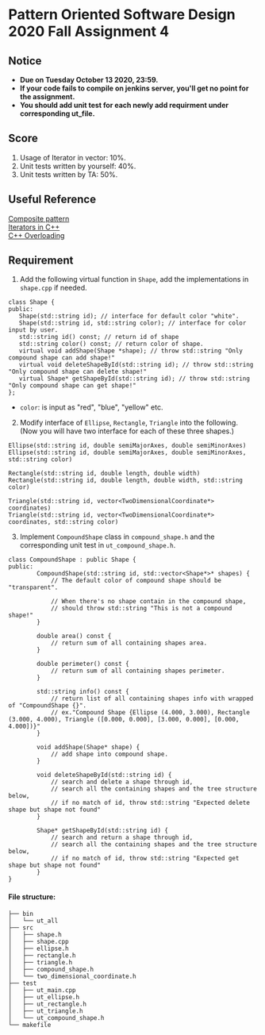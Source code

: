 # **Pattern Oriented Software Design 2020 Fall Assignment 4**  

## **Notice**  
* **Due on Tuesday October 13 2020, 23:59.**  
* **If your code fails to compile on jenkins server, you'll get no point for the assignment.**  
* **You should add unit test for each newly add requirment under corresponding ut_file.**  

## **Score**
1. Usage of Iterator in vector: 10%.  
2. Unit tests written by yourself: 40%.  
3. Unit tests written by TA: 50%.  

## **Useful Reference**  
[Composite pattern](https://en.wikipedia.org/wiki/Composite_pattern)  
[Iterators in C++](geeksforgeeks.org/iterators-c-stl/)  
[C++ Overloading](https://www.tutorialspoint.com/cplusplus/cpp_overloading.htm)  

## **Requirement**   

1. Add the following virtual function in `Shape`, add the implementations in `shape.cpp` if needed.   
 ```
class Shape {
public:
    Shape(std::string id); // interface for default color "white".
    Shape(std::string id, std::string color); // interface for color input by user.
    std::string id() const; // return id of shape
    std::string color() const; // return color of shape.
    virtual void addShape(Shape *shape); // throw std::string "Only compound shape can add shape!"
    virtual void deleteShapeById(std::string id); // throw std::string "Only compound shape can delete shape!"
    virtual Shape* getShapeById(std::string id); // throw std::string "Only compound shape can get shape!"
};
```
*  `color`: is input as "red", "blue", "yellow" etc.

2. Modify interface of `Ellipse`, `Rectangle`, `Triangle` into the following.  
   (Now you will have two interface for each of these three shapes.)

```
Ellipse(std::string id, double semiMajorAxes, double semiMinorAxes) 
Ellipse(std::string id, double semiMajorAxes, double semiMinorAxes, std::string color)

Rectangle(std::string id, double length, double width)
Rectangle(std::string id, double length, double width, std::string color)

Triangle(std::string id, vector<TwoDimensionalCoordinate*> coordinates)
Triangle(std::string id, vector<TwoDimensionalCoordinate*> coordinates, std::string color)
```

3. Implement `CompoundShape` class in `compound_shape.h` and the corresponding unit test in `ut_compound_shape.h`.  
```
class CompoundShape : public Shape {
public:
        CompoundShape(std::string id, std::vector<Shape*>* shapes) {
            // The default color of compound shape should be "transparent".
            
            // When there's no shape contain in the compound shape,
            // should throw std::string "This is not a compound shape!"
        }

        double area() const {
            // return sum of all containing shapes area.
        }

        double perimeter() const { 
            // return sum of all containing shapes perimeter.
        }
    
        std::string info() const {
            // return list of all containing shapes info with wrapped of "CompoundShape {}".
            // ex."Compound Shape {Ellipse (4.000, 3.000), Rectangle (3.000, 4.000), Triangle ([0.000, 0.000], [3.000, 0.000], [0.000, 4.000])}"
        }
        
        void addShape(Shape* shape) {
            // add shape into compound shape.
        }
        
        void deleteShapeById(std::string id) {
            // search and delete a shape through id,
            // search all the containing shapes and the tree structure below,
            // if no match of id, throw std::string "Expected delete shape but shape not found"
        }
        
        Shape* getShapeById(std::string id) {
            // search and return a shape through id,
            // search all the containing shapes and the tree structure below,
            // if no match of id, throw std::string "Expected get shape but shape not found"
        }
}
```

#### File structure:
```
├── bin
│   └── ut_all
├── src
│   ├── shape.h
│   ├── shape.cpp
│   ├── ellipse.h
│   ├── rectangle.h
│   ├── triangle.h
│   ├── compound_shape.h
│   └── two_dimensional_coordinate.h
├── test
│   ├── ut_main.cpp
│   ├── ut_ellipse.h
│   ├── ut_rectangle.h
│   ├── ut_triangle.h
│   └── ut_compound_shape.h
└── makefile

```